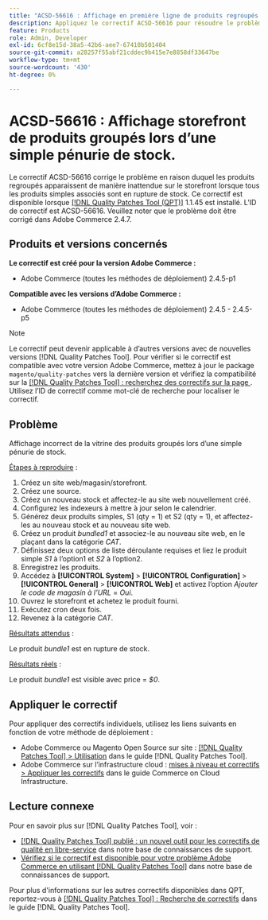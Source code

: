 ```yaml
---
title: "ACSD-56616 : Affichage en première ligne de produits regroupés lors d’une simple pénurie de stock"
description: Appliquez le correctif ACSD-56616 pour résoudre le problème Adobe Commerce en raison duquel les produits regroupés apparaissent de manière inattendue sur le storefront lorsque tous les produits simples associés sont en rupture de stock.
feature: Products
role: Admin, Developer
exl-id: 6cf8e15d-38a5-42b6-aee7-67410b501404
source-git-commit: a28257f55abf21cddec9b415e7e8858df33647be
workflow-type: tm+mt
source-wordcount: '430'
ht-degree: 0%

---
```


# ACSD-56616 : Affichage storefront de produits groupés lors d’une simple pénurie de stock.

Le correctif ACSD-56616 corrige le problème en raison duquel les produits regroupés apparaissent de manière inattendue sur le storefront lorsque tous les produits simples associés sont en rupture de stock. Ce correctif est disponible lorsque [[!DNL Quality Patches Tool (QPT)]](/help/announcements/adobe-commerce-announcements/magento-quality-patches-released-new-tool-to-self-serve-quality-patches.md) 1.1.45 est installé. L’ID de correctif est ACSD-56616. Veuillez noter que le problème doit être corrigé dans Adobe Commerce 2.4.7.

## Produits et versions concernés

**Le correctif est créé pour la version Adobe Commerce :**

* Adobe Commerce (toutes les méthodes de déploiement) 2.4.5-p1

**Compatible avec les versions d’Adobe Commerce :**

* Adobe Commerce (toutes les méthodes de déploiement) 2.4.5 - 2.4.5-p5

>[!NOTE]
>
>Le correctif peut devenir applicable à d’autres versions avec de nouvelles versions [!DNL Quality Patches Tool]. Pour vérifier si le correctif est compatible avec votre version Adobe Commerce, mettez à jour le package `magento/quality-patches` vers la dernière version et vérifiez la compatibilité sur la [[!DNL Quality Patches Tool] : recherchez des correctifs sur la page ](https://experienceleague.adobe.com/tools/commerce-quality-patches/index.html). Utilisez l’ID de correctif comme mot-clé de recherche pour localiser le correctif.

## Problème

Affichage incorrect de la vitrine des produits groupés lors d’une simple pénurie de stock.

<u>Étapes à reproduire</u> :

1. Créez un site web/magasin/storefront.
1. Créez une source.
1. Créez un nouveau stock et affectez-le au site web nouvellement créé.
1. Configurez les indexeurs à mettre à jour selon le calendrier.
1. Générez deux produits simples, S1 (qty = 1) et S2 (qty = 1), et affectez-les au nouveau stock et au nouveau site web.
1. Créez un produit *bundled1* et associez-le au nouveau site web, en le plaçant dans la catégorie *CAT*.
1. Définissez deux options de liste déroulante requises et liez le produit simple *S1* à l’option1 et *S2* à l’option2.
1. Enregistrez les produits.
1. Accédez à **[!UICONTROL System]** > **[!UICONTROL Configuration]** > **[!UICONTROL General]** > **[!UICONTROL Web]** et activez l’option *Ajouter le code de magasin à l’URL* = *Oui*.
1. Ouvrez le storefront et achetez le produit fourni.
1. Exécutez cron deux fois.
1. Revenez à la catégorie *CAT*.

<u>Résultats attendus</u> :

Le produit *bundle1* est en rupture de stock.

<u>Résultats réels</u> :

Le produit *bundle1* est visible avec price = *$0*.

## Appliquer le correctif

Pour appliquer des correctifs individuels, utilisez les liens suivants en fonction de votre méthode de déploiement :

* Adobe Commerce ou Magento Open Source sur site : [[!DNL Quality Patches Tool] > Utilisation](https://experienceleague.adobe.com/docs/commerce-operations/tools/quality-patches-tool/usage.html) dans le guide [!DNL Quality Patches Tool].
* Adobe Commerce sur l’infrastructure cloud : [mises à niveau et correctifs > Appliquer les correctifs](https://experienceleague.adobe.com/docs/commerce-cloud-service/user-guide/develop/upgrade/apply-patches.html) dans le guide Commerce on Cloud Infrastructure.

## Lecture connexe

Pour en savoir plus sur [!DNL Quality Patches Tool], voir :

* [[!DNL Quality Patches Tool] publié : un nouvel outil pour les correctifs de qualité en libre-service](/help/announcements/adobe-commerce-announcements/magento-quality-patches-released-new-tool-to-self-serve-quality-patches.md) dans notre base de connaissances de support.
* [Vérifiez si le correctif est disponible pour votre problème Adobe Commerce en utilisant  [!DNL Quality Patches Tool]](/help/support-tools/patches-available-in-qpt-tool/check-patch-for-magento-issue-with-magento-quality-patches.md) dans notre base de connaissances de support.

Pour plus d&#39;informations sur les autres correctifs disponibles dans QPT, reportez-vous à [[!DNL Quality Patches Tool] : Recherche de correctifs](https://experienceleague.adobe.com/tools/commerce-quality-patches/index.html) dans le guide [!DNL Quality Patches Tool].
